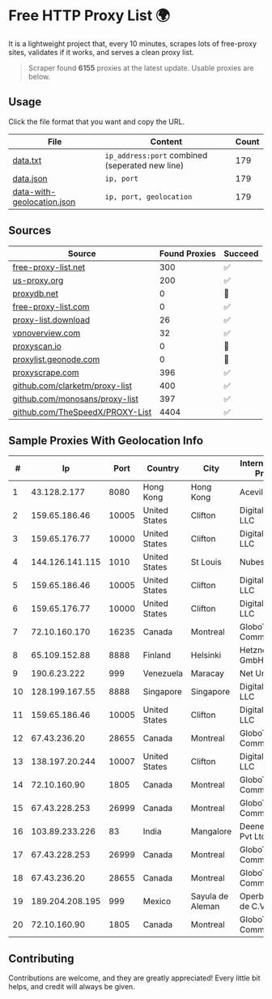 
# Free HTTP Proxy List 🌍

It is a lightweight project that, every 10 minutes, scrapes lots of free-proxy sites, validates if it works, and serves a clean proxy list.


> Scraper found **6155** proxies at the latest update. Usable proxies are below.

## Usage

Click the file format that you want and copy the URL.


|File|Content|Count|
|----|-------|-----|
|[data.txt](https://raw.githubusercontent.com/themiralay/Proxy-List-World/master/data.txt)|`ip_address:port` combined (seperated new line)|179|
|[data.json](https://raw.githubusercontent.com/themiralay/Proxy-List-World/master/data.json)|`ip, port`|179|
|[data-with-geolocation.json](https://raw.githubusercontent.com/themiralay/Proxy-List-World/master/data-with-geolocation.json)|`ip, port, geolocation`|179|

## Sources

|Source|Found Proxies|Succeed|
|------|-------------|-------|
|[free-proxy-list.net](https://free-proxy-list.net)|300|✅|
|[us-proxy.org](https://www.us-proxy.org)|200|✅|
|[proxydb.net](http://proxydb.net)|0|🚫|
|[free-proxy-list.com](https://free-proxy-list.com/?page=&port=&type%5B%5D=http&type%5B%5D=https&up_time=0&search=Search)|0|✅|
|[proxy-list.download](https://www.proxy-list.download/HTTP)|26|✅|
|[vpnoverview.com](https://vpnoverview.com/privacy/anonymous-browsing/free-proxy-servers)|32|✅|
|[proxyscan.io](https://www.proxyscan.io)|0|🚫|
|[proxylist.geonode.com](https://proxylist.geonode.com/api/proxy-list?limit=300&page=1&sort_by=lastChecked&sort_type=desc&protocols=http,https)|0|🚫|
|[proxyscrape.com](https://api.proxyscrape.com/v2/?request=displayproxies&protocol=http&timeout=10000&country=all&ssl=all&anonymity=all)|396|✅|
|[github.com/clarketm/proxy-list](https://raw.githubusercontent.com/clarketm/proxy-list/master/proxy-list-raw.txt)|400|✅|
|[github.com/monosans/proxy-list](https://raw.githubusercontent.com/monosans/proxy-list/main/proxies/http.txt)|397|✅|
|[github.com/TheSpeedX/PROXY-List](https://raw.githubusercontent.com/TheSpeedX/PROXY-List/master/http.txt)|4404|✅|


## Sample Proxies With Geolocation Info

|#|Ip|Port|Country|City|Internet Service Provider|
|-|--|----|-------|----|-------------------------|
|1|43.128.2.177|8080|Hong Kong|Hong Kong|Aceville Pte.ltd|
|2|159.65.186.46|10005|United States|Clifton|DigitalOcean, LLC|
|3|159.65.176.77|10000|United States|Clifton|DigitalOcean, LLC|
|4|144.126.141.115|1010|United States|St Louis|Nubes, LLC|
|5|159.65.186.46|10005|United States|Clifton|DigitalOcean, LLC|
|6|159.65.176.77|10000|United States|Clifton|DigitalOcean, LLC|
|7|72.10.160.170|16235|Canada|Montreal|GloboTech Communications|
|8|65.109.152.88|8888|Finland|Helsinki|Hetzner Online GmbH|
|9|190.6.23.222|999|Venezuela|Maracay|Net Uno|
|10|128.199.167.55|8888|Singapore|Singapore|DigitalOcean, LLC|
|11|159.65.186.46|10005|United States|Clifton|DigitalOcean, LLC|
|12|67.43.236.20|28655|Canada|Montreal|GloboTech Communications|
|13|138.197.20.244|10007|United States|Clifton|DigitalOcean, LLC|
|14|72.10.160.90|1805|Canada|Montreal|GloboTech Communications|
|15|67.43.228.253|26999|Canada|Montreal|GloboTech Communications|
|16|103.89.233.226|83|India|Mangalore|Deenet Services Pvt Ltd|
|17|67.43.228.253|26999|Canada|Montreal|GloboTech Communications|
|18|67.43.236.20|28655|Canada|Montreal|GloboTech Communications|
|19|189.204.208.195|999|Mexico|Sayula de Aleman|Operbes, S.A. de C.V.|
|20|72.10.160.90|1805|Canada|Montreal|GloboTech Communications|



## Contributing

Contributions are welcome, and they are greatly appreciated! Every
little bit helps, and credit will always be given.

